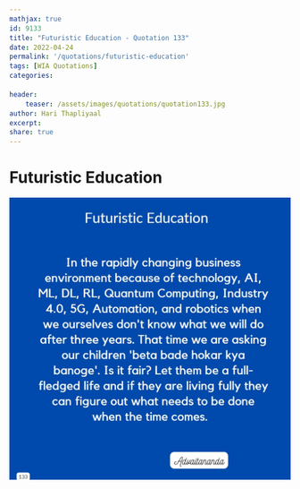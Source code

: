 ```yaml
---
mathjax: true
id: 9133
title: "Futuristic Education - Quotation 133"
date: 2022-04-24
permalink: '/quotations/futuristic-education'
tags: [WIA Quotations] 
categories: 

header:
    teaser: /assets/images/quotations/quotation133.jpg
author: Hari Thapliyaal 
excerpt:
share: true 
---
```


# Futuristic Education

![Futuristic Education](/assets/images/quotations/quotation133.jpg)
